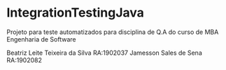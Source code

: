 # IntegrationTestingJava
Projeto para teste automatizados para disciplina de Q.A do curso de MBA Engenharia de Software

Beatriz Leite Teixeira da Silva RA:1902037
Jamesson Sales de Sena  		RA:1902082
